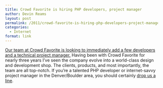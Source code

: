 ```yaml
---
title: Crowd Favorite is hiring PHP developers, project manager
author: Devin Reams
layout: post
permalink: /2011/crowd-favorite-is-hiring-php-developers-project-manager/
categories:
  - Internet
format: link
---
```

[Our team at Crowd Favorite is looking to immediately add a few developers and a technical project manager.][1] Having been with Crowd Favorite for nearly three years I&#8217;ve seen the company evolve into a world-class design and development shop. The clients, products, and most importantly, the team are all top-notch. If you&#8217;re a talented PHP developer or internet-savvy project manager in the Denver/Boulder area, you should certainly [drop us a line][1].

 [1]: http://crowdfavorite.com/jobs/